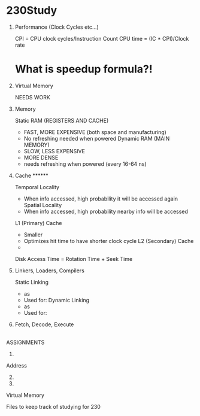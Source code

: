 230Study
========


1) Performance (Clock Cycles etc...) 
    
    CPI = CPU clock cycles/Instruction Count
    CPU time = (IC * CPI)/Clock rate
    
    
    # What is speedup formula?!
    
2) Virtual Memory 

    NEEDS WORK


3) Memory

    Static RAM (REGISTERS AND CACHE)
      - FAST, MORE EXPENSIVE (both space and manufacturing)
      - No refreshing needed when powered
    Dynamic RAM (MAIN MEMORY) 
      - SLOW, LESS EXPENSIVE
      - MORE DENSE
      - needs refreshing when powered (every 16-64 ns)
    
3) Cache  ******

    Temporal Locality
      - When info accessed, high probability it will be accessed again
    Spatial Locality
      - When info accessed, high probability nearby info will be accessed
      
    L1 (Primary) Cache
      - Smaller
      - Optimizes hit time to have shorter clock cycle 
    L2 (Secondary) Cache
      - 
      
    Disk Access Time = Rotation Time + Seek Time
    
    
4) Linkers, Loaders, Compilers

    Static Linking
      - as
      - Used for:
    Dynamic Linking  
      - as
      - Used for:
      
5) Fetch, Decode, Execute      
    
<br>
  ASSIGNMENTS
  
1)

  Address
  
2) 


4)
  Virtual Memory


Files to keep track of studying for 230
